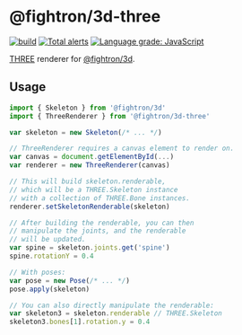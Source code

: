 # @fightron/3d-three

[![build](https://github.com/fightron/3d-three/actions/workflows/node.js.yml/badge.svg)](https://github.com/fightron/3d-three/actions/workflows/node.js.yml) [![Total alerts](https://img.shields.io/lgtm/alerts/g/fightron/3d-three.svg)](https://lgtm.com/projects/g/fightron/3d-three/alerts/) [![Language grade: JavaScript](https://img.shields.io/lgtm/grade/javascript/g/fightron/3d-three.svg)](https://lgtm.com/projects/g/fightron/3d-three/context:javascript)

[THREE](https://github.com/mrdoob/three.js) renderer for [@fightron/3d](https://github.com/fightron/3d-js).

## Usage

```javascript
import { Skeleton } from '@fightron/3d'
import { ThreeRenderer } from '@fightron/3d-three'

var skeleton = new Skeleton(/* ... */)

// ThreeRenderer requires a canvas element to render on.
var canvas = document.getElementById(...)
var renderer = new ThreeRenderer(canvas)

// This will build skeleton.renderable,
// which will be a THREE.Skeleton instance
// with a collection of THREE.Bone instances.
renderer.setSkeletonRenderable(skeleton)

// After building the renderable, you can then
// manipulate the joints, and the renderable
// will be updated.
var spine = skeleton.joints.get('spine')
spine.rotationY = 0.4

// With poses:
var pose = new Pose(/* ... */)
pose.apply(skeleton)

// You can also directly manipulate the renderable:
var skeleton3 = skeleton.renderable // THREE.Skeleton
skeleton3.bones[1].rotation.y = 0.4
```
